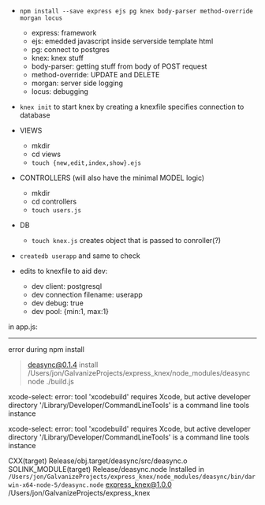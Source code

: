 * `npm install --save express ejs pg knex body-parser method-override morgan locus`
	* express: framework 
	* ejs: emedded javascript inside serverside template html
	* pg: connect to postgres
	* knex: knex stuff
	* body-parser: getting stuff from body of POST request
	* method-override: UPDATE and DELETE
	* morgan: server side logging 
	* locus: debugging

* `knex init` to start knex by creating a knexfile specifies connection to database

* VIEWS
	* mkdir
	* cd views
	* `touch {new,edit,index,show}.ejs`
* CONTROLLERS (will also have the minimal MODEL logic)
	* mkdir
	* cd controllers
	* `touch users.js`
* DB
	* `touch knex.js` creates object that is passed to conroller(?)

* `createdb userapp` and same to check 
* edits to knexfile to aid dev:
	* dev client: postgresql
	* dev connection filename: userapp
	* dev debug: true
	* dev pool: {min:1, max:1}

in app.js:




____________________________________________________________
error during npm install
> deasync@0.1.4 install /Users/jon/GalvanizeProjects/express_knex/node_modules/deasync
> node ./build.js

xcode-select: error: tool 'xcodebuild' requires Xcode, but active developer directory '/Library/Developer/CommandLineTools' is a command line tools instance

xcode-select: error: tool 'xcodebuild' requires Xcode, but active developer directory '/Library/Developer/CommandLineTools' is a command line tools instance

  CXX(target) Release/obj.target/deasync/src/deasync.o
  SOLINK_MODULE(target) Release/deasync.node
Installed in `/Users/jon/GalvanizeProjects/express_knex/node_modules/deasync/bin/darwin-x64-node-5/deasync.node`
express_knex@1.0.0 /Users/jon/GalvanizeProjects/express_knex
